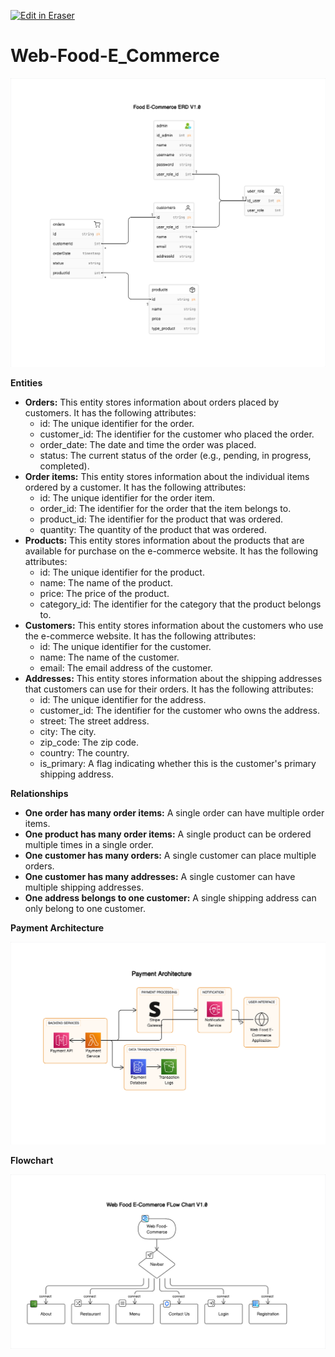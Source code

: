 <p><a target="_blank" href="https://app.eraser.io/workspace/6CY5E29m4gcAlKdMlCy3" id="edit-in-eraser-github-link"><img alt="Edit in Eraser" src="https://firebasestorage.googleapis.com/v0/b/second-petal-295822.appspot.com/o/images%2Fgithub%2FOpen%20in%20Eraser.svg?alt=media&amp;token=968381c8-a7e7-472a-8ed6-4a6626da5501"></a></p>



# Web-Food-E_Commerce
![Figure 2](/.eraser/6CY5E29m4gcAlKdMlCy3___JH7fWIylTdeOA9ICjaSasTFaXhh2___---figure---enHfpR80Uy6tzwOaetLge---figure---m689vZ-JAvVhHt4FJ71p2Q.png "Figure 2")

**Entities**

- **Orders:** This entity stores information about orders placed by customers. It has the following attributes:
    - id: The unique identifier for the order.
    - customer_id: The identifier for the customer who placed the order.
    - order_date: The date and time the order was placed.
    - status: The current status of the order (e.g., pending, in progress, completed).
- **Order items:** This entity stores information about the individual items ordered by a customer. It has the following attributes:
    - id: The unique identifier for the order item.
    - order_id: The identifier for the order that the item belongs to.
    - product_id: The identifier for the product that was ordered.
    - quantity: The quantity of the product that was ordered.
- **Products:** This entity stores information about the products that are available for purchase on the e-commerce website. It has the following attributes:
    - id: The unique identifier for the product.
    - name: The name of the product.
    - price: The price of the product.
    - category_id: The identifier for the category that the product belongs to.
- **Customers:** This entity stores information about the customers who use the e-commerce website. It has the following attributes:
    - id: The unique identifier for the customer.
    - name: The name of the customer.
    - email: The email address of the customer.
- **Addresses:** This entity stores information about the shipping addresses that customers can use for their orders. It has the following attributes:
    - id: The unique identifier for the address.
    - customer_id: The identifier for the customer who owns the address.
    - street: The street address.
    - city: The city.
    - zip_code: The zip code.
    - country: The country.
    - is_primary: A flag indicating whether this is the customer's primary shipping address.


**Relationships**

- **One order has many order items:** A single order can have multiple order items.
- **One product has many order items:** A single product can be ordered multiple times in a single order.
- **One customer has many orders:** A single customer can place multiple orders.
- **One customer has many addresses:** A single customer can have multiple shipping addresses.
- **One address belongs to one customer:** A single shipping address can only belong to one customer.

**Payment Architecture**

![Figure 3](/.eraser/6CY5E29m4gcAlKdMlCy3___JH7fWIylTdeOA9ICjaSasTFaXhh2___---figure---EWYHapoeMh0vUIVr6EvET---figure---9373nz1lATmvPVGTWjdHIg.png "Figure 3")

**Flowchart**

![Figure 4](/.eraser/6CY5E29m4gcAlKdMlCy3___JH7fWIylTdeOA9ICjaSasTFaXhh2___---figure---8Wf397n5YM2gt5wSzkWK_---figure---iXYo8iACFTX5U-H3jjFZbw.png "Figure 4")




<!--- Eraser file: https://app.eraser.io/workspace/6CY5E29m4gcAlKdMlCy3 --->
